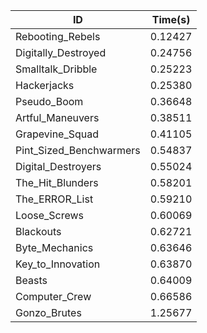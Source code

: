 |ID|Time(s)|
|-|-|
|Rebooting_Rebels|0.12427|
|Digitally_Destroyed|0.24756|
|Smalltalk_Dribble|0.25223|
|Hackerjacks|0.25380|
|Pseudo_Boom|0.36648|
|Artful_Maneuvers|0.38511|
|Grapevine_Squad|0.41105|
|Pint_Sized_Benchwarmers|0.54837|
|Digital_Destroyers|0.55024|
|The_Hit_Blunders|0.58201|
|The_ERROR_List|0.59210|
|Loose_Screws|0.60069|
|Blackouts|0.62721|
|Byte_Mechanics|0.63646|
|Key_to_Innovation|0.63870|
|Beasts|0.64009|
|Computer_Crew|0.66586|
|Gonzo_Brutes|1.25677|
